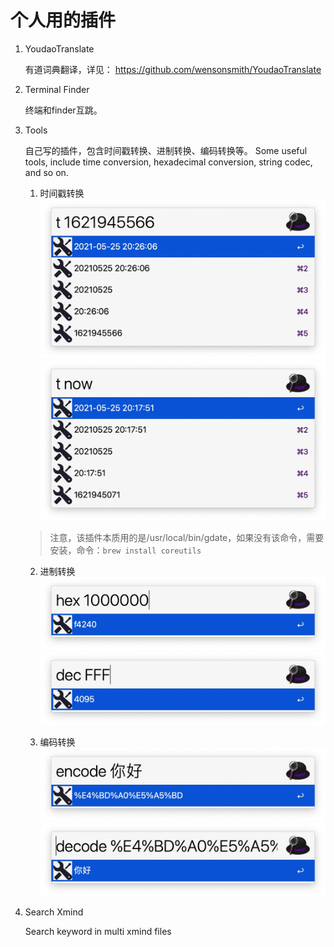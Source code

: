 # 个人用的插件
1. YoudaoTranslate

    有道词典翻译，详见： https://github.com/wensonsmith/YoudaoTranslate

2. Terminal Finder

    终端和finder互跳。

3. Tools

    自己写的插件，包含时间戳转换、进制转换、编码转换等。
    Some useful tools, include time conversion, hexadecimal conversion, string codec, and so on.
    
    1. 时间戳转换
    ![时间戳转换](./image/Xnip2021-05-25_20-26-16.jpg)
    ![时间戳转换](./image/Xnip2021-05-25_20-18-01.jpg)
    > 注意，该插件本质用的是/usr/local/bin/gdate，如果没有该命令，需要安装，命令：`brew install coreutils`

    2. 进制转换
    ![进制转换](./image/Xnip2021-05-25_20-23-08.jpg)
    ![进制转换](./image/Xnip2021-05-25_20-24-21.jpg)

    3. 编码转换
    ![编码转换](./image/Xnip2021-05-25_20-25-08.jpg)
    ![编码转换](./image/Xnip2021-05-25_20-25-44.jpg)

4. Search Xmind

    Search keyword in multi xmind files
